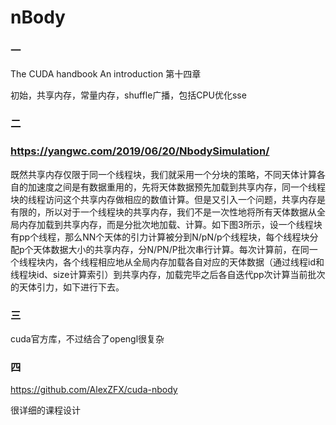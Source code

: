 # nBody

### 一

The CUDA handbook An introduction 第十四章

初始，共享内存，常量内存，shuffle广播，包括CPU优化sse

### 二

### https://yangwc.com/2019/06/20/NbodySimulation/

既然共享内存仅限于同一个线程块，我们就采用一个分块的策略，不同天体计算各自的加速度之间是有数据重用的，先将天体数据预先加载到共享内存，同一个线程块的线程访问这个共享内存做相应的数值计算。但是又引入一个问题，共享内存是有限的，所以对于一个线程块的共享内存，我们不是一次性地将所有天体数据从全局内存加载到共享内存，而是分批次地加载、计算。如下图3所示，设一个线程块有pp个线程，那么NN个天体的引力计算被分到N/pN/p个线程块，每个线程块分配p个天体数据大小的共享内存，分N/PN/P批次串行计算。每次计算前，在同一个线程块内，各个线程相应地从全局内存加载各自对应的天体数据（通过线程id和线程块id、size计算索引）到共享内存，加载完毕之后各自迭代pp次计算当前批次的天体引力，如下进行下去。

### 三

cuda官方库，不过结合了opengl很复杂

### 四

https://github.com/AlexZFX/cuda-nbody

很详细的课程设计